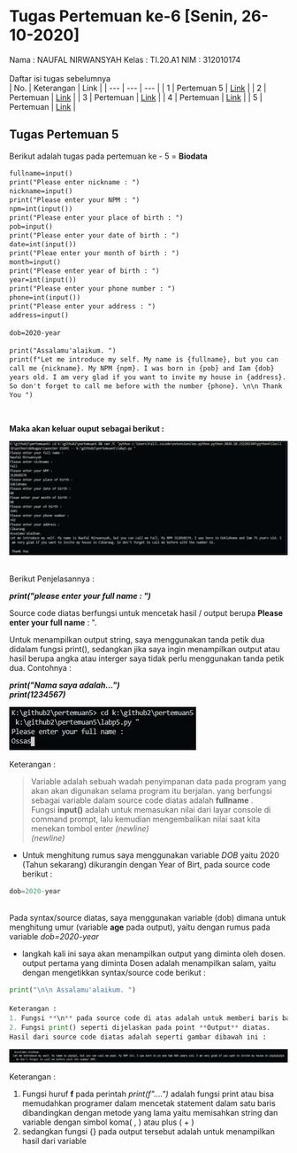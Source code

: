 # Tugas Pertemuan ke-6 [Senin, 26-10-2020]
Nama : NAUFAL NIRWANSYAH
Kelas : TI.20.A1
NIM : 312010174
<br>
<br>
Daftar isi tugas sebelumnya<br>
| No. | Keterangan | Link |
| --- | --- | --- |
| 1 | Pertemuan 5 | [Link](#tugas-pertemuan-5) |
| 2 | Pertemuan | [Link](https://...) |
| 3 | Pertemuan | [Link](https://...) |
| 4 | Pertemuan | [Link](https://...) |
| 5 | Pertemuan | [Link](https://...) |
<br>

## Tugas Pertemuan 5
Berikut adalah tugas pada pertemuan ke - 5 = **Biodata**
<br>

```print("Please enter your full name : ")
fullname=input()
print("Please enter nickname : ")
nickname=input()
print("Please enter your NPM : ")
npm=int(input())
print("Please enter your place of birth : ")
pob=input()
print("Please enter your date of birth : ")
date=int(input())
print("Pleae enter your month of birth : ")
month=input()
print("Please enter year of birth : ")
year=int(input())
print("Please enter your phone number : ")
phone=int(input())
print("Please enter your address : ")
address=input()

dob=2020-year

print("Assalamu'alaikum. ")
print(f"Let me introduce my self. My name is {fullname}, but you can call me {nickname}. My NPM {npm}. I was born in {pob} and Iam {dob} years old. I am very glad if you want to invite my house in {address}. So don't forget to call me before with the number {phone}. \n\n Thank You ")

```
<br>

**Maka akan keluar ouput sebagai berikut :**

![P5](pertemuan5/p5.png)

<br>
Berikut Penjelasannya :


***print("please enter your full name : ")***

Source code diatas berfungsi untuk mencetak hasil / output berupa **Please enter your full name** : ".

Untuk menampilkan output string, saya menggunakan tanda petik dua didalam fungsi print(),
sedangkan jika saya ingin menampilkan output atau hasil berupa angka atau interger saya tidak perlu menggunakan tanda petik dua. Contohnya : <br>

***print("Nama saya adalah...")***
<br>***print(1234567)***

![P5](pertemuan5/sample.png)

Keterangan : <br> 
>Variable adalah sebuah wadah penyimpanan data pada program yang akan akan digunakan selama program itu berjalan. yang berfungsi sebagai variable dalam source code diatas adalah **fullname** . <br>
>Fungsi **input()** adalah untuk memasukan nilai dari layar console di command prompt, lalu kemudian mengembalikan nilai saat kita menekan tombol enter *(newline)*<br> 
 *(newline)*<br>

 * Untuk menghitung rumus saya menggunakan variable *DOB* yaitu 2020 (Tahun sekarang) dikurangin dengan Year of Birt, pada source code berikut :<br>
``` python
dob=2020-year
```
<br> Pada syntax/source diatas, saya menggunakan variable (dob) dimana untuk menghitung umur (variable **age** pada output), yaitu dengan rumus pada variable *dob=2020-year*
<br>

* langkah kali ini saya akan menampilkan output yang diminta oleh dosen.<br>
output pertama yang diminta Dosen adalah menampilkan salam, yaitu dengan mengetikkan syntax/source code berikut :
``` python
print("\n\n Assalamu'alaikum. ")

Keterangan :
1. Fungsi **\n** pada source code di atas adalah untuk memberi baris baru / enter / *(newline)*
2. Fungsi print() seperti dijelaskan pada point **Output** diatas.
Hasil dari source code diatas adalah seperti gambar dibawah ini :
```
![P5](pertemuan5/sample2.png) <br>

Keterangan : 
1. Fungsi huruf **f** pada perintah *print(f"....")* adalah fungsi print atau bisa memudahkan programer dalam mencetak statement dalam satu baris dibandingkan dengan metode yang lama yaitu memisahkan string dan variable dengan simbol koma( , ) atau plus ( + )<br>
2. sedangkan fungsi {} pada output tersebut adalah untuk menampilkan hasil dari variable<br>
